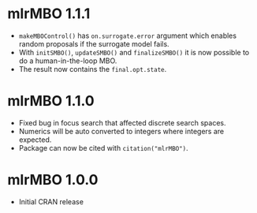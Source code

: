 # mlrMBO 1.1.1

* `makeMBOControl()` has `on.surrogate.error` argument which enables random proposals if the surrogate model fails.
* With `initSMBO()`, `updateSMBO()` and `finalizeSMBO()` it is now possible to do a human-in-the-loop MBO.
* The result now contains the `final.opt.state`.

# mlrMBO 1.1.0

* Fixed bug in focus search that affected discrete search spaces.
* Numerics will be auto converted to integers where integers are expected.
* Package can now be cited with `citation("mlrMBO")`.

# mlrMBO 1.0.0

* Initial CRAN release

